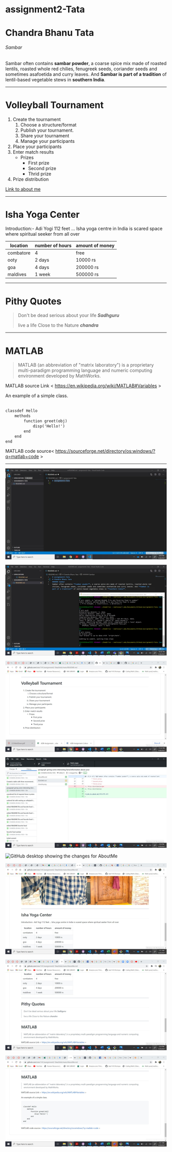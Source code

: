 # assignment2-Tata
# Chandra Bhanu Tata
###### Sambar
Sambar often contains **sambar powder**, a coarse spice mix made of roasted lentils, roasted whole red chilies, fenugreek seeds, coriander seeds and sometimes asafoetida and curry leaves. And **Sambar is part of a tradition** of lentil-based vegetable stews in **southern India**. 

***

# Volleyball Tournament
1. Create the tournament
    1. Choose a structure/format
    2. Publish your tournament.
    3. Share your tournament
    4. Manage your participants
1. Place your participants
2. Enter match results
    * Prizes
        * First prize
        * Second prize
        * Thrid prize
1. Prize distribution

[Link to about me](AboutMe.md)

***

# Isha Yoga Center
Introduction:- Adi Yogi 112 feet ... Isha yoga centre in India is scared space where spiritual seeker from all over

| location | number of hours | amount of money |
| -------- | --------------- | --------------- |
| combatore | 4 | free |
| ooty | 2 days | 10000 rs |
| goa | 4 days | 200000 rs |
| maldives | 1 week | 500000 rs |

***

# Pithy Quotes
> Don't be dead serious about your life ***Sadhguru***
>
> live a life Close to the Nature ***chandra***

***

# MATLAB
> MATLAB (an abbreviation of "matrix laboratory") is a proprietary multi-paradigm programming language and numeric computing environment developed by MathWorks.

MATLAB source Link < https://en.wikipedia.org/wiki/MATLAB#Variables >

An example of a simple class.
```

classdef Hello
    methods
        function greet(obj)
            disp('Hello!')
        end
    end
end
```
MATLAB code source< https://sourceforge.net/directory/os:windows/?q=matlab+code >

---

![repo on VS Code for submission](image/ss01_assignement2_Tata_vscode.png)

![VS Code of edited README](image/ss2_assignement2_tata_vscode_edit.png)

![GitHub showing section](image/ss3_assignement2_githubor.png)

![GitHub desktop changes for README](image/ss4_assignement2_githubdesktopreadme.png)

![GitHub desktop showing the changes for AboutMe](image/ss5_assignement2_githubdesktop.png)

![GitHub showing the table section](image/ss6_assignement2_githubtables.png)

![GitHub showing Pithy Quotes](image/ss7_assignement2_github_quotes.png)

![GitHub showing chunk of code](image/ss8_assignement2_githubmatlab.png)